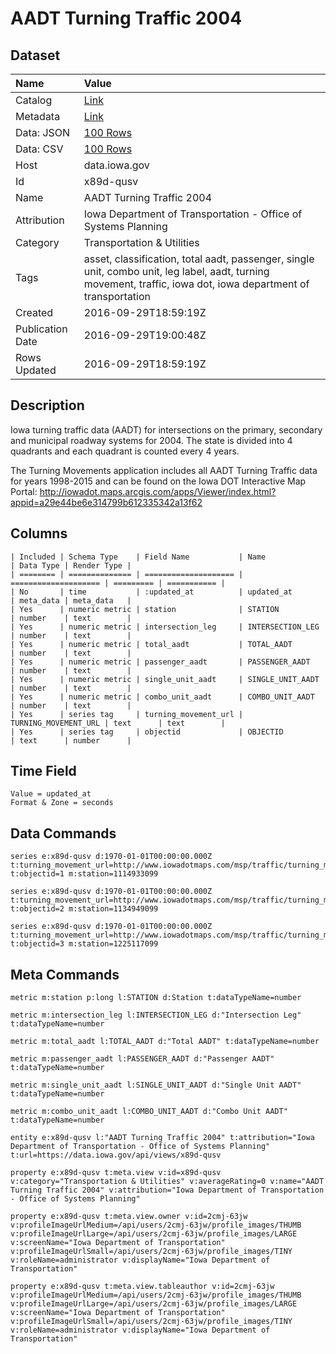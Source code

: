 # AADT Turning Traffic 2004

## Dataset

| Name | Value |
| :--- | :---- |
| Catalog | [Link](https://catalog.data.gov/dataset/aadt-turning-traffic-2004) |
| Metadata | [Link](https://data.iowa.gov/api/views/x89d-qusv) |
| Data: JSON | [100 Rows](https://data.iowa.gov/api/views/x89d-qusv/rows.json?max_rows=100) |
| Data: CSV | [100 Rows](https://data.iowa.gov/api/views/x89d-qusv/rows.csv?max_rows=100) |
| Host | data.iowa.gov |
| Id | x89d-qusv |
| Name | AADT Turning Traffic 2004 |
| Attribution | Iowa Department of Transportation - Office of Systems Planning |
| Category | Transportation & Utilities |
| Tags | asset, classification, total aadt, passenger, single unit, combo unit, leg label, aadt, turning movement, traffic, iowa dot, iowa department of transportation |
| Created | 2016-09-29T18:59:19Z |
| Publication Date | 2016-09-29T19:00:48Z |
| Rows Updated | 2016-09-29T18:59:19Z |

## Description

Iowa turning traffic data (AADT) for intersections on the primary, secondary and municipal roadway systems for 2004. The state is divided into 4 quadrants and each quadrant is counted every 4 years.

The Turning Movements application includes all AADT Turning Traffic data for years 1998-2015 and can be found on the Iowa DOT Interactive Map Portal: http://iowadot.maps.arcgis.com/apps/Viewer/index.html?appid=a29e44be6e314799b612335342a13f62

## Columns

```ls
| Included | Schema Type    | Field Name           | Name                 | Data Type | Render Type |
| ======== | ============== | ==================== | ==================== | ========= | =========== |
| No       | time           | :updated_at          | updated_at           | meta_data | meta_data   |
| Yes      | numeric metric | station              | STATION              | number    | text        |
| Yes      | numeric metric | intersection_leg     | INTERSECTION_LEG     | number    | text        |
| Yes      | numeric metric | total_aadt           | TOTAL_AADT           | number    | text        |
| Yes      | numeric metric | passenger_aadt       | PASSENGER_AADT       | number    | text        |
| Yes      | numeric metric | single_unit_aadt     | SINGLE_UNIT_AADT     | number    | text        |
| Yes      | numeric metric | combo_unit_aadt      | COMBO_UNIT_AADT      | number    | text        |
| Yes      | series tag     | turning_movement_url | TURNING_MOVEMENT_URL | text      | text        |
| Yes      | series tag     | objectid             | OBJECTID             | text      | number      |
```

## Time Field

```ls
Value = updated_at
Format & Zone = seconds
```

## Data Commands

```ls
series e:x89d-qusv d:1970-01-01T00:00:00.000Z t:turning_movement_url=http://www.iowadotmaps.com/msp/traffic/turning_movements/2004/01114933099.pdf t:objectid=1 m:station=1114933099

series e:x89d-qusv d:1970-01-01T00:00:00.000Z t:turning_movement_url=http://www.iowadotmaps.com/msp/traffic/turning_movements/2004/01134949099.pdf t:objectid=2 m:station=1134949099

series e:x89d-qusv d:1970-01-01T00:00:00.000Z t:turning_movement_url=http://www.iowadotmaps.com/msp/traffic/turning_movements/2004/01225117099.pdf t:objectid=3 m:station=1225117099
```

## Meta Commands

```ls
metric m:station p:long l:STATION d:Station t:dataTypeName=number

metric m:intersection_leg l:INTERSECTION_LEG d:"Intersection Leg" t:dataTypeName=number

metric m:total_aadt l:TOTAL_AADT d:"Total AADT" t:dataTypeName=number

metric m:passenger_aadt l:PASSENGER_AADT d:"Passenger AADT" t:dataTypeName=number

metric m:single_unit_aadt l:SINGLE_UNIT_AADT d:"Single Unit AADT" t:dataTypeName=number

metric m:combo_unit_aadt l:COMBO_UNIT_AADT d:"Combo Unit AADT" t:dataTypeName=number

entity e:x89d-qusv l:"AADT Turning Traffic 2004" t:attribution="Iowa Department of Transportation - Office of Systems Planning" t:url=https://data.iowa.gov/api/views/x89d-qusv

property e:x89d-qusv t:meta.view v:id=x89d-qusv v:category="Transportation & Utilities" v:averageRating=0 v:name="AADT Turning Traffic 2004" v:attribution="Iowa Department of Transportation - Office of Systems Planning"

property e:x89d-qusv t:meta.view.owner v:id=2cmj-63jw v:profileImageUrlMedium=/api/users/2cmj-63jw/profile_images/THUMB v:profileImageUrlLarge=/api/users/2cmj-63jw/profile_images/LARGE v:screenName="Iowa Department of Transportation" v:profileImageUrlSmall=/api/users/2cmj-63jw/profile_images/TINY v:roleName=administrator v:displayName="Iowa Department of Transportation"

property e:x89d-qusv t:meta.view.tableauthor v:id=2cmj-63jw v:profileImageUrlMedium=/api/users/2cmj-63jw/profile_images/THUMB v:profileImageUrlLarge=/api/users/2cmj-63jw/profile_images/LARGE v:screenName="Iowa Department of Transportation" v:profileImageUrlSmall=/api/users/2cmj-63jw/profile_images/TINY v:roleName=administrator v:displayName="Iowa Department of Transportation"
```